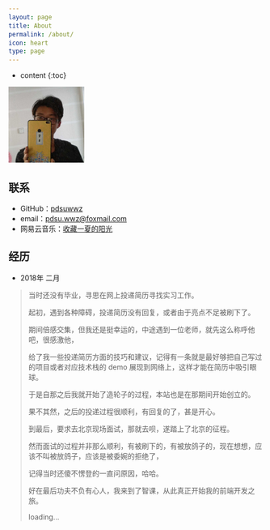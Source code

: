 ```yaml
---
layout: page
title: About
permalink: /about/
icon: heart
type: page
---
```


* content
{:toc}

<img src="https://raw.githubusercontent.com/pdsuwwz/wwzImages/master/images/my-header.jpg" style="border: 0;height: 150px;width: 150px;overflow: hidden; background-color: #222"/>

## 联系

* GitHub：[pdsuwwz](https://github.com/pdsuwwz)
* email：<a href="mailto:pdsu.wwz@foxmail.com">pdsu.wwz@foxmail.com</a>
* 网易云音乐：[收藏一夏的阳光](http://music.163.com/#/user/home?id=105840719)

## 经历

* 2018年 二月

> 当时还没有毕业，寻思在网上投递简历寻找实习工作。
> 
> 起初，遇到各种障碍，投递简历没有回复，或者由于亮点不足被刷下了。
> 
> 期间倍感交集，但我还是挺幸运的，中途遇到一位老师，就先这么称呼他吧，很感激他，
> 
> 给了我一些投递简历方面的技巧和建议，记得有一条就是最好够把自己写过的项目或者对应技术栈的 demo 展现到网络上，这样才能在简历中吸引眼球。
> 
> 于是自那之后我就开始了造轮子的过程，本站也是在那期间开始创立的。
> 
> 果不其然，之后的投递过程很顺利，有回复的了，甚是开心。
> 
> 到最后，要求去北京现场面试，那就去呗，遂踏上了北京的征程。
> 
> 然而面试的过程并非那么顺利，有被刷下的，有被放鸽子的，现在想想，应该不叫被放鸽子，应该是被委婉的拒绝了，
> 
> 记得当时还傻不愣登的一直问原因，哈哈。
> 
> 好在最后功夫不负有心人，我来到了智课，从此真正开始我的前端开发之旅。
> 
> loading...



<!-- ## 友情链接

[羡辙杂俎](http://zhangwenli.com/blog) \| [Anotherhome](https://www.anotherhome.net) \| [Reverland](http://reverland.org/) \| [ZhiLi](http://lizhipower.github.io/) \| [Simmer](http://simmer-jun.github.io/) \| [awthink](http://awthink.net/) \| [Aralic](http://aralic.github.io/) \| [zchen9](http://www.chen9.info/) \| [wuhuaji](http://wuhuaji.me/) \| [lisheng](http://www.lishengcn.cn/) \| [薛彬XueBin](http://axuebin.com/blog/) \| [TBOOX](http://www.tboox.org/cn/) \|  [Ling](http://linglinyp.com/) -->




